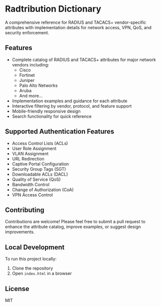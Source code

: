 # Radtribution Dictionary

A comprehensive reference for RADIUS and TACACS+ vendor-specific attributes with implementation details for network access, VPN, QoS, and security enforcement.

## Features

- Complete catalog of RADIUS and TACACS+ attributes for major network vendors including:
  - Cisco
  - Fortinet
  - Juniper
  - Palo Alto Networks
  - Aruba
  - And more...
- Implementation examples and guidance for each attribute
- Interactive filtering by vendor, protocol, and feature support
- Mobile-friendly responsive design
- Search functionality for quick reference

## Supported Authentication Features

- Access Control Lists (ACLs)
- User Role Assignment
- VLAN Assignment
- URL Redirection
- Captive Portal Configuration
- Security Group Tags (SGT)
- Downloadable ACLs (DACL)
- Quality of Service (QoS)
- Bandwidth Control
- Change of Authorization (CoA)
- VPN Access Control

## Contributing

Contributions are welcome! Please feel free to submit a pull request to enhance the attribute catalog, improve examples, or suggest design improvements.

## Local Development

To run this project locally:

1. Clone the repository
2. Open `index.html` in a browser

## License

MIT
